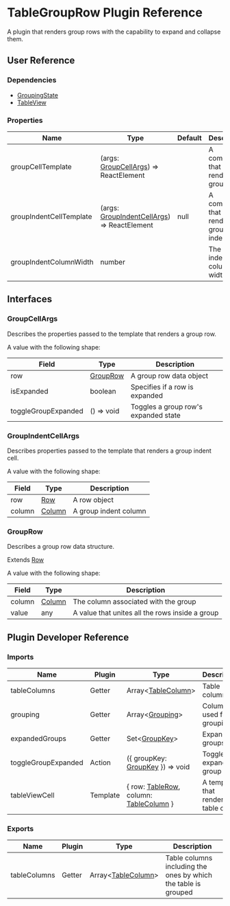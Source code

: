 # TableGroupRow Plugin Reference

A plugin that renders group rows with the capability to expand and collapse them.

## User Reference

### Dependencies

- [GroupingState](grouping-state.md)
- [TableView](table-view.md)

### Properties

Name | Type | Default | Description
-----|------|---------|------------
groupCellTemplate | (args: [GroupCellArgs](#group-cell-args)) => ReactElement | | A component that renders a group row
groupIndentCellTemplate | (args: [GroupIndentCellArgs](#group-indent-cell-args)) => ReactElement | null | A component that renders a group indent cell
groupIndentColumnWidth | number | | The group indent columns' width

## Interfaces

### <a name="group-cell-args"></a>GroupCellArgs

Describes the properties passed to the template that renders a group row.

A value with the following shape:

Field | Type | Description
------|------|------------
row | [GroupRow](#group-row) | A group row data object
isExpanded | boolean | Specifies if a row is expanded
toggleGroupExpanded | () => void | Toggles a group row's expanded state

### <a name="group-indent-cell-args"></a>GroupIndentCellArgs

Describes properties passed to the template that renders a group indent cell.

A value with the following shape:

Field | Type | Description
------|------|------------
row | [Row](grid.md#row) | A row object
column | [Column](grid.md#column) | A group indent column

### <a name="group-row"></a>GroupRow

Describes a group row data structure.

Extends [Row](grid.md#row)

A value with the following shape:

Field | Type | Description
------|------|------------
column | [Column](grid.md#column) | The column associated with the group
value | any | A value that unites all the rows inside a group

## Plugin Developer Reference

### Imports

Name | Plugin | Type | Description
-----|--------|------|------------
tableColumns | Getter | Array&lt;[TableColumn](table-view.md#table-column)&gt; | Table columns
grouping | Getter | Array&lt;[Grouping](grouping-state.md#grouping)&gt; | Columns used for grouping
expandedGroups | Getter | Set&lt;[GroupKey](grouping-state.md#group-key)&gt; | Expanded groups
toggleGroupExpanded | Action | ({ groupKey: [GroupKey](grouping-state.md#group-key) }) => void | Toggles the expanded group state
tableViewCell | Template | { row: [TableRow](table-view.md#table-row), column: [TableColumn](table-view.md#table-column) } | A template that renders a table cell

### Exports

Name | Plugin | Type | Description
-----|--------|------|------------
tableColumns | Getter | Array&lt;[TableColumn](table-view.md#table-column)&gt; | Table columns including the ones by which the table is grouped
